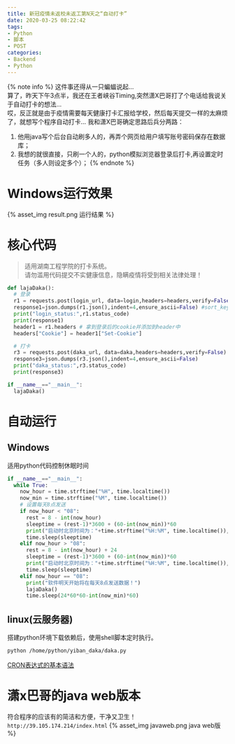 ```yaml
---
title: 新冠疫情未返校未返工第N天之“自动打卡”
date: 2020-03-25 08:22:42
tags: 
- Python
- 脚本
- POST
categories:
- Backend
- Python
---
```



{% note info %}
这件事还得从一只蝙蝠说起...  
算了，昨天下午3点半，我还在王者峡谷Timing,突然潇X巴哥打了个电话给我说关于自动打卡的想法...  
哎，反正就是由于疫情需要每天健康打卡汇报给学校，然后每天提交一样的太麻烦了，就想写个程序自动打卡...
我和潇X巴哥确定思路后兵分两路： 
1. 他用java写个后台自动刷多人的，再弄个网页给用户填写账号密码保存在数据库；
2. 我想的就很直接，只刷一个人的，python模拟浏览器登录后打卡,再设置定时任务（多人则设定多个）；
{% endnote %}

<!--more-->
# Windows运行效果
{% asset_img result.png 运行结果 %}

# 核心代码
> 适用湖南工程学院的打卡系统。  
请勿滥用代码提交不实健康信息，隐瞒疫情将受到相关法律处理！

```py 模拟登录打卡 https://github.com/Lruihao/python-funny-code/blob/master/%E6%98%93%E7%8F%AD%E6%89%93%E5%8D%A1.py 完整代码
def lajaDaka():
  # 登录
  r1 = requests.post(login_url, data=login,headers=headers,verify=False)
  response1=json.dumps(r1.json(),indent=4,ensure_ascii=False) #sort_keys=True 
  print("login_status:",r1.status_code)
  print(response1)
  header1 = r1.headers # 拿到登录后的cookie并添加到header中
  headers["Cookie"] = header1["Set-Cookie"]

  # 打卡
  r3 = requests.post(daka_url, data=daka,headers=headers,verify=False)
  response3=json.dumps(r3.json(),indent=4,ensure_ascii=False)
  print("daka_status:",r3.status_code)
  print(response3)

if __name__=="__main__":
  lajaDaka()
```

# 自动运行
## Windows
适用python代码控制休眠时间
```py 定时
if __name__=="__main__":
  while True:
    now_hour = time.strftime("%H", time.localtime())
    now_min = time.strftime("%M", time.localtime())
    # 设置每天8点发送
    if now_hour < "08":
      rest = 8 - int(now_hour)
      sleeptime = (rest-1)*3600 + (60-int(now_min))*60
      print("启动时北京时间为："+time.strftime("%H:%M", time.localtime()),"\t脚本将在",rest-1,"小时",int((sleeptime-(rest-1)*3600)/60),"分钟后打卡")
      time.sleep(sleeptime)
    elif now_hour > "08":
      rest = 8 - int(now_hour) + 24
      sleeptime = (rest-1)*3600 + (60-int(now_min))*60
      print("启动时北京时间为："+time.strftime("%H:%M", time.localtime()),"\t脚本将在",rest-1,"小时",int((sleeptime-(rest-1)*3600)/60),"分钟后打卡")
      time.sleep(sleeptime)
    elif now_hour == "08":
      print("软件明天开始将在每天8点发送数据！")
      lajaDaka()
      time.sleep(24*60*60-int(now_min)*60)
```

## linux(云服务器)
搭建python环境下载依赖后，使用shell脚本定时执行。
```bash 脚本内容设定
python /home/python/yiban_daka/daka.py
```
[CRON表达式的基本语法](/posts/cron.html)

# 潇x巴哥的java web版本
符合程序的应该有的简洁和方便，干净又卫生！
`http://39.105.174.214/index.html`
{% asset_img javaweb.png java web版 %}
